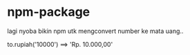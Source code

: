 # npm-package

lagi nyoba bikin npm utk mengconvert number ke mata uang..

to.rupiah('10000') ==> 'Rp. 10.000,00'
